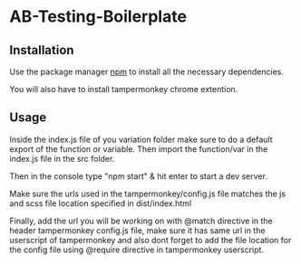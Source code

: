 # AB-Testing-Boilerplate

## Installation

Use the package manager [npm](https://nodejs.org/en/) to install all the necessary dependencies.

You will also have to install tampermonkey chrome extention.

## Usage

Inside the index.js file of you variation folder make sure to do a default export of the function or variable.
Then import the function/var in the index.js file in the src folder.

Then in the console type "npm start" & hit enter to start a dev server.

Make sure the urls used in the tampermonkey/config.js file matches the js and scss file location specified in
dist/index.html

Finally, add the url you will be working on with @match directive in the header tampermonkey config.js file, make sure it has same url in the userscript of tampermonkey and also dont forget to add the file location for the config file using @require directive in tampermonkey userscript.
